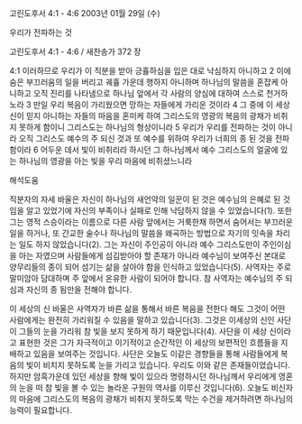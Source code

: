 고린도후서 4:1 - 4:6 
2003년 01월 29일 (수)

우리가 전파하는 것



고린도후서 4:1 - 4:6 / 새찬송가 372 장


4:1 이러하므로 우리가 이 직분을 받아 긍휼하심을 입은 대로 낙심하지 아니하고 
2 이에 숨은 부끄러움의 일을 버리고 궤휼 가운데 행하지 아니하며 하나님의 말씀을 혼잡케 아니하고 오직 진리를 나타냄으로 하나님 앞에서 각 사람의 양심에 대하여 스스로 천거하노라 
3 만일 우리 복음이 가리웠으면 망하는 자들에게 가리운 것이라 
4 그 중에 이 세상 신이 믿지 아니하는 자들의 마음을 혼미케 하여 그리스도의 영광의 복음의 광채가 비취지 못하게 함이니 그리스도는 하나님의 형상이니라 
5 우리가 우리를 전파하는 것이 아니라 오직 그리스도 예수의 주 되신 것과 또 예수를 위하여 우리가 너희의 종 된 것을 전파함이라 
6 어두운 데서 빛이 비취리라 하시던 그 하나님께서 예수 그리스도의 얼굴에 있는 하나님의 영광을 아는 빛을 우리 마음에 비취셨느니라

해석도움





직분자의 자세 
바울은 자신이 하나님의 새언약의 일꾼이 된 것은 예수님의 은혜로 된 것임을 알고 있었기에 자신의 부족이나 실패로 인해 낙담하지 않을 수 있었습니다(1). 또한 그는 영적 스승이라는 이름으로 다른 사람 앞에서는 거룩한채 하면서 숨어서는 부끄러운 일을 하거나, 또 간교한 술수나 하나님의 말씀을 왜곡하는 방법으로 자기의 잇속을 차리는 일도 하지 않았습니다(2). 그는 자신이 주인공이 아니라 예수 그리스도만이 주인이심을 아는 자였으며 사람들에게 섬김받아야 할 존재가 아니라 예수님이 보여주신 본대로 양무리들의 종이 되어 섬기는 삶을 살아야 함을 인식하고 있었습니다(5). 사역자는 주로 말미암아 담대하며 주 앞에서 온유한 사람이 되어야 합니다. 참 사역자는 예수님의 주 되심과 자신의 종 됨만을 전해야 합니다. 



이 세상의 신 
바울은 사역자가 바른 삶을 통해서 바른 복음을 전한다 해도 그것이 어떤 사람에게는 완전히 가리워질 수 있음을 말하고 있습니다(3). 그것은 이세상의 신인 사단이 그들의 눈을 가리워 참 빛을 보지 못하게 하기 때문입니다(4). 사단을 이 세상 신이라고 표현한 것은 그가 자극적이고 이기적이고 순간적인 이 세상의 보편적인 흐름들을 지배하고 있음을 보여주는 것입니다. 사단은 오늘도 이같은 경향들을 통해 사람들에게 복음의 빛이 비치지 못하도록 눈을 가리고 있습니다. 우리도 이와 같은 존재들이었습니다. 하지만 암흑가운데 있던 세상을 향해 빛이 있으라 명령하시던 하나님께서 우리에게 영혼의 눈을 떠 참 빛을 볼 수 있는 놀라운 구원의 역사를 이루신 것입니다(6). 오늘도 비신자의 마음에 그리스도의 복음의 광채가 비취지 못하도록 막는 수건을 제거하려면 하나님의 능력이 필요합니다.